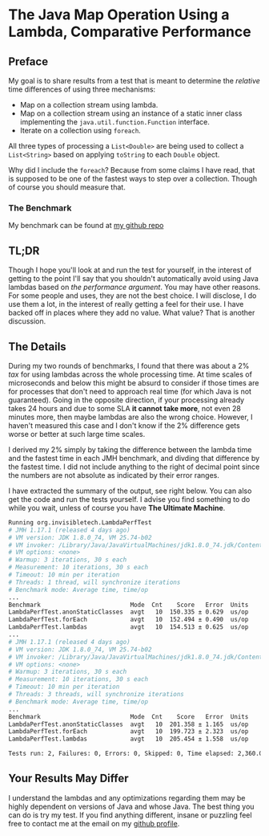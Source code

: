 # The Java Map Operation Using a Lambda, Comparative Performance
## Preface
My goal is to share results from a test that is meant to determine the *relative* time differences of using three mechanisms:
* Map on a collection stream using lambda.
* Map on a collection stream using an instance of a static inner class implementing the `java.util.function.Function` interface.
* Iterate on a collection using `foreach`.

All three types of processing a `List<Double>`  are being used to collect a `List<String>` based on applying `toString` to each `Double` object.

Why did I include the `foreach`?  Because from some claims I have read, that is supposed to be one of the fastest ways to step over a collection.  Though of course you should measure that.

### The Benchmark
My benchmark can be found at [my github repo](https://github.com/InvisibleTech/jmhlambdas)

## TL;DR
Though I hope you'll look at and run the test for yourself, in the interest of getting to the point I'll say that you shouldn't automatically avoid using Java lambdas based on *the performance argument*.  You may have other reasons. For some people and uses, they are not the best choice.  I will disclose, I do use them a lot, in the interest of really getting a feel for their use.  I have backed off in places where they add no value.  What value?  That is another discussion.

## The Details
During my two rounds of benchmarks, I found that there was about a 2% *tax* for using lambdas across the whole processing time.  At time scales of microseconds and below this might be absurd to consider if those times are for processes that don't need to approach real time (for which Java is not guaranteed).  Going in the opposite direction, if your processing already takes 24 hours and due to some SLA **it cannot take more**, not even 28 minutes more, then maybe lambdas are also the wrong choice.  However, I haven't measured this case and I don't know if the 2% difference gets worse or better at such large time scales.

I derived my 2% simply by taking the difference between the lambda time and the fastest time in each JMH benchmark, and divding that difference by the fastest time. I did not include anything to the right of decimal point since the numbers are not absolute as indicated by their error ranges.  

I have extracted the summary of the output, see right below.  You can also get the code and run the tests yourself.  I advise you find something to do while you wait, unless of course you have **The Ultimate Machine**.

```bash
Running org.invisibletech.LambdaPerfTest
# JMH 1.17.1 (released 4 days ago)
# VM version: JDK 1.8.0_74, VM 25.74-b02
# VM invoker: /Library/Java/JavaVirtualMachines/jdk1.8.0_74.jdk/Contents/Home/jre/bin/java
# VM options: <none>
# Warmup: 3 iterations, 30 s each
# Measurement: 10 iterations, 30 s each
# Timeout: 10 min per iteration
# Threads: 1 thread, will synchronize iterations
# Benchmark mode: Average time, time/op
...
Benchmark                         Mode  Cnt    Score   Error  Units
LambdaPerfTest.anonStaticClasses  avgt   10  150.335 ± 0.629  us/op
LambdaPerfTest.forEach            avgt   10  152.494 ± 0.490  us/op
LambdaPerfTest.lambdas            avgt   10  154.513 ± 0.625  us/op
...
# JMH 1.17.1 (released 4 days ago)
# VM version: JDK 1.8.0_74, VM 25.74-b02
# VM invoker: /Library/Java/JavaVirtualMachines/jdk1.8.0_74.jdk/Contents/Home/jre/bin/java
# VM options: <none>
# Warmup: 3 iterations, 30 s each
# Measurement: 10 iterations, 30 s each
# Timeout: 10 min per iteration
# Threads: 3 threads, will synchronize iterations
# Benchmark mode: Average time, time/op
...
Benchmark                         Mode  Cnt    Score   Error  Units
LambdaPerfTest.anonStaticClasses  avgt   10  201.358 ± 1.165  us/op
LambdaPerfTest.forEach            avgt   10  199.723 ± 2.323  us/op
LambdaPerfTest.lambdas            avgt   10  205.454 ± 1.558  us/op

Tests run: 2, Failures: 0, Errors: 0, Skipped: 0, Time elapsed: 2,360.062 sec

```
## Your Results May Differ
I understand the lambdas and any optimizations regarding them may be highly dependent on versions of Java and whose Java.  The best thing you can do is try my test.  If you find anything different, insane or puzzling feel free to contact me at the email on my [github profile](https://github.com/InvisibleTech).
